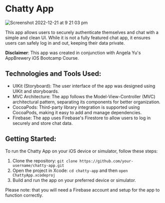 # Chatty App
![Screenshot 2022-12-21 at 9 21 03 pm](https://github.com/Jonothen099/ChattyApp/assets/96099265/54ec67a3-54a1-45dc-b8a0-f2126d0cbccc)


This app allows users to securely authenticate themselves and chat with a simple and clean UI. While it is not a fully featured chat app, it ensures users can safely log in and out, keeping their data private.

**Disclaimer**: This app was created in conjunction with Angela Yu's AppBrewery iOS Bootcamp Course.

## Technologies and Tools Used:

- UIKit (Storyboard): The user interface of the app was designed using UIKit and storyboards.
- MVC Architecture: The app follows the Model-View-Controller (MVC) architectural pattern, separating its components for better organization.
- CocoaPods: Third-party library integration is supported using CocoaPods, making it easy to add and manage dependencies.
- Firebase: The app uses Firebase's Firestore to allow users to log in securely and store chat data.

## Getting Started:

To run the Chatty App on your iOS device or simulator, follow these steps:

1. Clone the repository: `git clone https://github.com/your-username/chatty-app.git`
2. Open the project in Xcode: `cd chatty-app` and then `open ChattyApp.xcodeproj`
3. Build and run the app on your preferred device or simulator.

Please note:
that you will need a Firebase account and setup for the app to function correctly.

